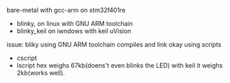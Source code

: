 bare-metal with gcc-arm on stm32f401re

- blinky, on linux with GNU ARM toolchain
- blinky_keil on iwndows with keil uVision


issue: bliky using GNU ARM toolchain compiles and link okay using scripts
- cscript
- lscript
hex weighs 67kb(doens't even blinks the LED) with keil it weighs 2kb(works well).

